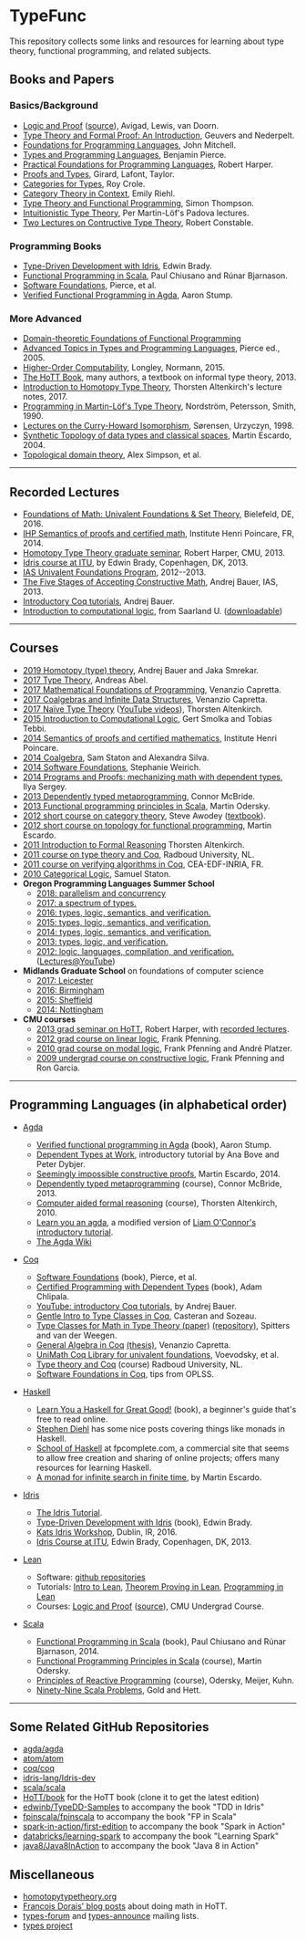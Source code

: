 # TypeFunc

This repository collects some links and resources for learning about type
theory, functional programming, and related subjects.

## Books and Papers

### Basics/Background
+ [Logic and Proof](https://leanprover.github.io/logic_and_proof/) ([source](https://github.com/leanprover/logic_and_proof)), Avigad, Lewis, van Doorn.
+ [Type Theory and Formal Proof: An Introduction](https://www.google.com/search?kgmid=/g/1z2tr7kmy&hl=en-US&kgs=73629010424c16a3&q=Type+Theory+and+Formal+Proof:+An+Introduction&shndl=0&source=sh/x/kp/osrp&entrypoint=sh/x/kp/osrp), Geuvers and Nederpelt.
+ [Foundations for Programming Languages](http://www.amazon.com/dp/0262133210/), John Mitchell.  
+ [Types and Programming Languages](https://www.cis.upenn.edu/~bcpierce/tapl/), Benjamin Pierce.   
+ [Practical Foundations for Programming Languages](http://www.cs.cmu.edu/~rwh/pfpl.html), Robert Harper.  
+ [Proofs and Types](http://www.paultaylor.eu/stable/Proofs+Types.html), Girard, Lafont, Taylor.  
+ [Categories for Types](http://www.amazon.com/Categories-Types-Cambridge-Mathematical-Textbooks/dp/0521457017/), Roy Crole.  
+ [Category Theory in Context](http://www.math.jhu.edu/~eriehl/context.pdf), Emily Riehl.  
+ [Type Theory and Functional Programming](https://www.cs.kent.ac.uk/people/staff/sjt/TTFP/), Simon Thompson.  
+ [Intuitionistic Type Theory](http://www.csie.ntu.edu.tw/~b94087/ITT.pdf), Per Martin-L&ouml;f's Padova lectures.  
+ [Two Lectures on Contructive Type Theory](https://www.cs.uoregon.edu/research/summerschool/summer15/notes/OPLSS-Short-2015-2.pdf), Robert Constable.  

### Programming Books  
+ [Type-Driven Development with Idris](https://edwinb.wordpress.com/2017/03/23/type-driven-development-with-idris/), Edwin Brady.  
+ [Functional Programming in Scala](https://www.manning.com/books/functional-programming-in-scala), Paul Chiusano and Rúnar Bjarnason.  
+ [Software Foundations](http://www.cis.upenn.edu/~bcpierce/sf/), Pierce, et al.  
+ [Verified Functional Programming in Agda](http://www.amazon.com/Verified-Functional-Programming-Agda-Books/dp/1970001240/), Aaron Stump.  

### More Advanced
+ [Domain-theoretic Foundations of Functional Programming](https://g.co/kgs/eSXtwn)
+ [Advanced Topics in Types and Programming Languages](https://mitpress.mit.edu/books/advanced-topics-types-and-programming-languages), Pierce ed., 2005.  
+ [Higher-Order Computability](http://www.springer.com/us/book/9783662479919), Longley, Normann, 2015.  
+ [The HoTT Book][], many authors, a textbook on informal type theory, 2013.   
+ [Introduction to Homotopy Type Theory](http://www.cs.nott.ac.uk/~psztxa/ewscs-17/notes.pdf), Thorsten Altenkirch's lecture notes, 2017.  
+ [Programming in Martin-L&ouml;f's Type Theory](http://www.cse.chalmers.se/research/group/logic/book/), Nordstr&ouml;m, Petersson, Smith, 1990.  
+ [Lectures on the Curry-Howard Isomorphism](http://citeseerx.ist.psu.edu/viewdoc/summary?doi=10.1.1.17.7385), Sørensen, Urzyczyn, 1998.  
+ [Synthetic Topology of data types and classical spaces](http://www.cs.bham.ac.uk/~mhe/papers/entcs87.pdf), Martin Escardo, 2004.  
+ [Topological domain theory](http://homepages.inf.ed.ac.uk/als/Research/topological-domain-theory.html), Alex Simpson, et al.

---------------------------------------------------------------

## Recorded Lectures  
+ [Foundations of Math: Univalent Foundations & Set Theory](http://fomus.weebly.com/talks-abstracts--videos.html), ​​​Bielefeld, DE, 2016.  
+ [IHP Semantics of proofs and certified math](https://www.youtube.com/playlist?list=PL9kd4mpdvWcCUOrG5S7KrvOFDhyqnXoUj), Institute Henri Poincare, FR, 2014.  
+ [Homotopy Type Theory graduate seminar](http://www.cs.cmu.edu/~rwh/courses/hott/), Robert Harper, CMU, 2013.  
+ [Idris course at ITU](https://edwinb.wordpress.com/2013/03/15/idris-course-at-itu-slides-and-video/), by Edwin Brady, Copenhagen, DK, 2013.  
+ [IAS Univalent Foundations Program](https://video.ias.edu/taxonomy/term/78), 2012--2013.  
+ [The Five Stages of Accepting Constructive Math](https://video.ias.edu/members/1213/0318-AndrejBauer), Andrej Bauer, IAS, 2013.   
+ [Introductory Coq tutorials](https://www.youtube.com/playlist?list=PL5FJyaC2WsVlcWB4we3sPe6t09Vviu3Hn), Andrej Bauer.  
+ [Introduction to computational logic](https://www.youtube.com/playlist?list=PL5FJyaC2WsVnmxmaOixx3EWx3888BToGJ), from Saarland U. ([downloadable](https://www.ps.uni-saarland.de/courses/cl/videos.php))

----------------------------------------------------------

## Courses

+ [2019 Homotopy (type) theory](https://github.com/andrejbauer/homotopy-type-theory-course), Andrej Bauer and Jaka Smrekar.  
+ [2017 Type Theory](http://www2.tcs.ifi.lmu.de/~abel/eafit2017/index.html), Andreas Abel.  
+ [2017 Mathematical Foundations of Programming](http://www.cs.nott.ac.uk/~pszvc/g54fop/), Venanzio Capretta.  
+ [2017 Coalgebras and Infinite Data Structures](http://www.duplavis.com/venanzio/mgs_coalgebra/index.html), Venanzio Capretta.  
+ [2017 Naïve Type Theory](http://www.cs.nott.ac.uk/~psztxa/mgs-17/) ([YouTube videos](https://www.youtube.com/watch?v=bNG53SA4n48)), Thorsten Altenkirch.  
+ [2015 Introduction to Computational Logic](https://courses.ps.uni-saarland.de/icl_15/), Gert Smolka and Tobias Tebbi.  
+ [2014 Semantics of proofs and certified mathematics](https://ihp2014.pps.univ-paris-diderot.fr/doku.php), Institute Henri Poincare.  
+ [2014 Coalgebra](http://www.cs.ru.nl/is/education/courses/2014/coalgebra/), Sam Staton and Alexandra Silva.  
+ [2014 Software Foundations](http://www.seas.upenn.edu/~cis500/current/index.html), Stephanie Weirich.  
+ [2014 Programs and Proofs: mechanizing math with dependent types](http://ilyasergey.net/pnp-2014/), Ilya Sergey.   
+ [2013 Dependently typed metaprogramming](http://www.cl.cam.ac.uk/~ok259/agda-course-13/), Connor McBride.  
+ [2013 Functional programming principles in Scala](https://www.coursera.org/course/progfun), Martin Odersky.  
+ [2012 short course on category theory](http://youtu.be/ZKmodCApZwk), Steve Awodey ([textbook](http://carlossicoli.free.fr/A/Awodey_S.-Category_theory-Oxford_University_Press,_USA(2010).pdf)).  
+ [2012 short course on topology for functional programming](http://www.cs.bham.ac.uk/~mhe/.talks/EWSCS2012/), Martin Escardo.  
+ [2011 Introduction to Formal Reasoning](http://www.cs.nott.ac.uk/~txa/g52ifr/) Thorsten Altenkirch.  
+ [2011 course on type theory and Coq](http://www.cs.ru.nl/~freek/courses/tt-2011/), Radboud University, NL.  
+ [2011 course on verifying algorithms in Coq](http://www.di.ens.fr/~zappa/teaching/coq/ecole11/), CEA-EDF-INRIA, FR.  
+ [2010 Categorical Logic](http://www.cl.cam.ac.uk/teaching/0910/L20/),  Samuel Staton.  
+ **Oregon Programming Languages Summer School**
  - [2018: parallelism and concurrency](https://www.cs.uoregon.edu/research/summerschool/summer18/index.php)
  - [2017: a spectrum of types.](https://www.cs.uoregon.edu/research/summerschool/summer17/)  
  - [2016: types, logic, semantics, and verification.](https://www.cs.uoregon.edu/research/summerschool/summer16/)  
  - [2015: types, logic, semantics, and verification.](https://www.cs.uoregon.edu/research/summerschool/summer15/index.php)  
  - [2014: types, logic, semantics, and verification.](http://www.cs.uoregon.edu/research/summerschool/summer14/index.html)  
  - [2013: types, logic, and verification.](http://www.cs.uoregon.edu/research/summerschool/summer13/)  
  - [2012: logic, languages, compilation, and verification.](http://www.cs.uoregon.edu/research/summerschool/summer12/) ([Lectures@YouTube](http://www.youtube.com/playlist?list=PL8Ky8lYL8-Oh7awp0sqa82o7Ggt4AGhyf))  
+ **Midlands Graduate School** on foundations of computer science
  - [2017: Leicester](http://www.cs.le.ac.uk/events/mgs2017/)  
  - [2016: Birmingham](http://www.cs.bham.ac.uk/~pbl/mgs2016/)  
  - [2015: Sheffield](http://staffwww.dcs.shef.ac.uk/people/G.Struth/mgs2015/mgs.html)  
  - [2014: Nottingham](http://www.cs.nott.ac.uk/~txa/mgs.2014/)  
+ **CMU courses**
  - [2013 grad seminar on HoTT](http://www.cs.cmu.edu/~rwh/courses/hott/), Robert Harper, with [recorded lectures][].  
  - [2012 grad course on linear logic](http://www.cs.cmu.edu/~fp/courses/15816-s12/), Frank Pfenning.  
  - [2010 grad course on modal logic](http://www.cs.cmu.edu/~fp/courses/15816-s10/), Frank Pfenning and André Platzer.  
  - [2009 undergrad course on constructive logic](http://www.cs.cmu.edu/~fp/courses/15317-f09/index.html), Frank Pfenning and Ron Garcia.  

------------------------------------------------------

## Programming Languages (in alphabetical order)  
+ [Agda][]  
    - [Verified functional programming in Agda](http://www.amazon.com/Verified-Functional-Programming-Agda-Books/dp/1970001240/) (book), Aaron Stump.  
    - [Dependent Types at Work](http://www.cse.chalmers.se/~peterd/papers/DependentTypesAtWork.pdf), introductory tutorial by Ana Bove and Peter Dybjer.  
	- [Seemingly impossible constructive proofs](http://math.andrej.com/2014/05/08/seemingly-impossible-proofs/), Martin Escardo, 2014.  
	- [Dependently typed metaprogramming](http://www.cl.cam.ac.uk/~ok259/agda-course-13/) (course), Connor McBride, 2013.  
	- [Computer aided formal reasoning](http://www.cs.nott.ac.uk/~psztxa/g53cfr/) (course), Thorsten Altenkirch, 2010.  
	- [Learn you an agda](http://williamdemeo.github.io/2014/02/27/learn-you-an-agda/), a modified version of [Liam O'Connor's introductory tutorial](http://learnyouanagda.liamoc.net/). 
    - [The Agda Wiki](http://wiki.portal.chalmers.se/agda/pmwiki.php?n=Main.HomePage)  
	
+ [Coq][]  
    - [Software Foundations](http://www.cis.upenn.edu/~bcpierce/sf/) (book), Pierce, et al.  
    - [Certified Programming with Dependent Types](http://adam.chlipala.net/cpdt/cpdt.pdf) (book), Adam Chlipala.  
    - [YouTube: introductory Coq tutorials](https://www.youtube.com/playlist?list=PL5FJyaC2WsVlcWB4we3sPe6t09Vviu3Hn), by Andrej Bauer.  
	- [Gentle Intro to Type Classes in Coq](http://www.labri.fr/perso/casteran/CoqArt/TypeClassesTut/typeclassestut.pdf), Casteran and Sozeau.  
	- [Type Classes for Math in Type Theory (paper)](http://arxiv.org/abs/1102.1323v1) [(repository)](https://coq.inria.fr/cocorico/MathClasses), Spitters and van der Weegen.  
    - [General Algebra in Coq](http://www-sop.inria.fr/lemme/Venanzio.Capretta/universal_algebra.html) [(thesis)](http://www.cs.nott.ac.uk/~pszvc/publications/Abstraction_Computation.pdf), Venanzio Capretta.  
	- [UniMath Coq Library for univalent foundations](https://github.com/UniMath/UniMath), Voevodsky, et al.  
	- [Type theory and Coq](http://www.cs.ru.nl/~freek/courses/tt-2011/) (course) Radboud University, NL.  
    - [Software Foundations in Coq](http://web.cecs.pdx.edu/~apt/coq_hints.html), tips from OPLSS.  
	
+ [Haskell](http://www.haskell.org/)  
	- [Learn You a Haskell for Great Good!](http://learnyouahaskell.com/) (book), a beginner's guide that's free to read online.  
	- [Stephen Diehl](http://www.stephendiehl.com/posts.html) has some nice posts covering things like monads in Haskell.   
	- [School of Haskell](https://www.fpcomplete.com/school) at fpcomplete.com, a commercial site that seems to allow free creation and sharing of online projects;
      offers many resources for learning Haskell.  
	- [A monad for infinite search in finite time](http://math.andrej.com/2008/11/21/a-haskell-monad-for-infinite-search-in-finite-time/), by Martin Escardo.
	
+ [Idris](https://www.idris-lang.org/)
    - [The Idris Tutorial](http://docs.idris-lang.org/en/latest/tutorial/index.html).  
    - [Type-Driven Development with Idris](https://www.manning.com/books/type-driven-development-with-idris) (book), Edwin Brady.  
    - [Kats Idris Workshop](http://www.idris-lang.org/documentation/kats-workshop-may-2016/), Dublin, IR, 2016.  
	- [Idris Course at ITU](https://edwinb.wordpress.com/2013/03/15/idris-course-at-itu-slides-and-video/), Edwin Brady, Copenhagen, DK, 2013.  


+ [Lean](https://leanprover.github.io/)
  - Software: [github repositories](https://github.com/leanprover)
  - Tutorials: [Intro to Lean](https://leanprover.github.io/introduction_to_lean), [Theorem Proving in Lean](https://leanprover.github.io/theorem_proving_in_lean), [Programming in Lean](https://leanprover.github.io/programming_in_lean)
  - Courses: [Logic and Proof](https://leanprover.github.io/logic_and_proof/) ([source](https://github.com/leanprover/logic_and_proof)), CMU Undergrad Course.

+ [Scala][]
	- [Functional Programming in Scala](https://www.manning.com/books/functional-programming-in-scala) (book), Paul Chiusano and Rúnar Bjarnason, 2014.  
    - [Functional Programming Principles in Scala](https://www.coursera.org/course/progfun) (course), Martin Odersky.  
	- [Principles of Reactive Programming](https://www.coursera.org/course/reactive) (course), Odersky, Meijer, Kuhn.  
	- [Ninety-Nine Scala Problems](http://aperiodic.net/phil/scala/s-99/), Gold and Hett.  

------------------------------------------------------

## Some Related GitHub Repositories  
+ [agda/agda](https://github.com/agda/agda)  
+ [atom/atom](https://github.com/atom/atom)  
+ [coq/coq](https://github.com/coq/coq)  
+ [idris-lang/Idris-dev](https://github.com/idris-lang/Idris-dev)  
+ [scala/scala](https://github.com/scala/scala)  
+ [HoTT/book](https://github.com/HoTT/book) for the HoTT book (clone it to get the latest edition)  
+ [edwinb/TypeDD-Samples](https://github.com/edwinb/TypeDD-Samples) to accompany the book "TDD in Idris"  
+ [fpinscala/fpinscala](https://github.com/fpinscala/fpinscala) to accompany the book "FP in Scala"  
+ [spark-in-action/first-edition](https://github.com/spark-in-action/first-edition) to accompany the book "Spark in Action"  
+ [databricks/learning-spark](https://github.com/databricks/learning-spark) to accompany the book "Learning Spark"  
+ [java8/Java8InAction](https://github.com/java8/Java8InAction) to accompany the book "Java 8 in Action"  


## Miscellaneous
+ [homotopytypetheory.org][]  
+ [Francois Dorais' blog posts](http://logic.dorais.org/archives/1448) about doing math in HoTT.
+ [types-forum][] and [types-announce][] mailing lists.  
+ [types project][]

[types-forum]: http://lists.seas.upenn.edu/mailman/listinfo/types-list
[types-announce]: http://lists.seas.upenn.edu/mailman/listinfo/types-announce
[Experimental library of univalent formalization of mathematics]: http://arxiv.org/abs/1401.0053
[types project]: http://www.cse.chalmers.se/research/group/logic/Types/index.html
[Scala]: http://www.scala-lang.org/
[Agda]: http://wiki.portal.chalmers.se/agda/pmwiki.php?n=Main.HomePage
[Coq]: http://coq.inria.fr/
[The HoTT Book]: http://homotopytypetheory.org/book/
[recorded lectures]: http://scs.hosted.panopto.com/Panopto/Pages/Sessions/List.aspx#folderID="07756bb0-b872-4a4a-95b1-b77ad206dab3"
[2011 Course on Type Theory and Coq]: http://www.cs.ru.nl/~freek/courses/tt-2011/
[Short course on type theory and programming]: http://www.cse.chalmers.se/~bengt/course/typetheory-oneweek.html
[2013 course "Functional programming principles in Scala"]: https://www.coursera.org/course/progfun
[2008 course "Introduction to Type Theory"]: http://www.cs.ru.nl/~herman/Uruguay2008SummerSchool.html
[Notes from CMU HoTT course]: https://github.com/favonia/hott-notes
[notes directory]: https://github.com/williamdemeo/TypeFunc/tree/master/notes
[the main repository]: https://github.com/favonia/hott-notes
[Interactive Theorem Proving for Agda Users]: http://www.cs.swan.ac.uk/~csetzer/lectures/intertheo/07/interactiveTheoremProvingForAgdaUsers.html
[github.com/HoTT]: https://github.com/HoTT/book
[homotopytypetheory.org]: http://homotopytypetheory.org/
[Category Theory]: http://carlossicoli.free.fr/A/Awodey_S.-Category_theory-Oxford_University_Press,_USA(2010).pdf
